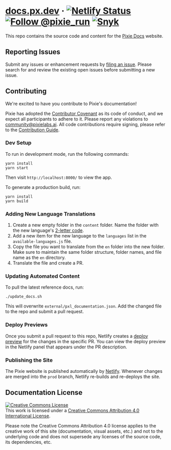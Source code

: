 # [docs.px.dev](http://docs.px.dev/) &middot; [![Netlify Status](https://api.netlify.com/api/v1/badges/0e00be9c-373b-43b5-9b31-f4ce40b9fea9/deploy-status)](https://app.netlify.com/sites/blog-px-dev/deploys) <a href="https://twitter.com/intent/follow?screen_name=pixie_run"><img src="https://img.shields.io/twitter/follow/pixie_run.svg?label=Follow%20@pixie_run" alt="Follow @pixie_run" /></a> [![Snyk](https://img.shields.io/badge/snyk-report-green)](https://snyk.io/test/github/pixie-io/docs.px.dev)

This repo contains the source code and content for the [Pixie Docs](http://docs.px.dev/) website.

## Reporting Issues

Submit any issues or enhancement requests by [filing an issue](https://github.com/pixie-io/docs.px.dev/issues/new). Please search for and review the existing open issues before submitting a new issue.

## Contributing

We're excited to have you contribute to Pixie's documentation!

Pixie has adopted the [Contributor Covenant](https://github.com/pixie-io/docs.px.dev/blob/main/CODE_OF_CONDUCT.md) as its code of conduct, and we expect all participants to adhere to it. Please report any violations to <community@pixielabs.ai>. All code contributions require signing, please refer to the [Contribution Guide](https://github.com/pixie-io/docs.px.dev/blob/main/CONTRIBUTING.md).

### Dev Setup

To run in development mode, run the following commands:

```shell
yarn install
yarn start
```

Then visit `http://localhost:8000/` to view the app.

To generate a production build, run:

```shell
yarn install
yarn build
```

### Adding New Language Translations

1. Create a new empty folder in the `content` folder. Name the folder with the new language's [2-letter code](https://quicksilvertranslate.com/712/iso6392-letterlanguagecodes/).
2. Add a new item for the new language to the `languages` list in the `available-languages.js` file.
3. Copy the file you want to translate from the `en` folder into the new folder. Make sure to maintain the same folder structure, folder names, and file name as the `en` directory.
4. Translate the file and create a PR.

### Updating Automated Content

To pull the latest reference docs, run:

```shell
./update_docs.sh
```

This will overwrite `external/pxl_documentation.json`.
Add the changed file to the repo and submit a pull request.

### Deploy Previews

Once you submit a pull request to this repo, Netlify creates a [deploy preview](https://www.netlify.com/blog/2016/07/20/introducing-deploy-previews-in-netlify/) for the changes in the specific PR. You can view the deploy preview in the Netlify panel that appears under the PR description.

### Publishing the Site

The Pixie website is published automatically by [Netlify](https://www.netlify.com/). Whenever changes are merged into the `prod` branch, Netlify re-builds and re-deploys the site.

## Documentation License

<a rel="license" href="http://creativecommons.org/licenses/by/4.0/"><img alt="Creative Commons License" style="border-width:0" src="https://i.creativecommons.org/l/by/4.0/88x31.png" /></a><br />This work is licensed under a <a rel="license" href="http://creativecommons.org/licenses/by/4.0/">Creative Commons Attribution 4.0 International License</a>.

Please note the Creative Commons Attribution 4.0 license applies to the creative work of this site (documentation, visual assets, etc.) and not to the underlying code and does not supersede any licenses of the source code, its dependencies, etc.
